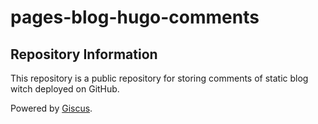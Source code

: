 # pages-blog-hugo-comments

## Repository Information

This repository is a public repository for storing comments of static blog witch deployed on GitHub.

Powered by [Giscus](https://giscus.app/).

